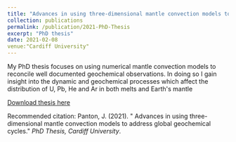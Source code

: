 ```yaml
---
title: "Advances in using three-dimensional mantle convection models to address global geochemical cycles"
collection: publications
permalink: /publication/2021-PhD-Thesis
excerpt: "PhD thesis"
date: 2021-02-08
venue:"Cardiff University"
---
```

My PhD thesis focuses on using numerical mantle convection models to reconcile well documented geochemical observations.
In doing so I gain insight into the dynamic and geochemical processes which affect the distribution of U, Pb, He and Ar in both melts and Earth's mantle

[Download thesis here](http://orca.cf.ac.uk/138329/)

Recommended citation: Panton, J. (2021). &quot; Advances in using three-dimensional mantle convection models to address global geochemical cycles.&quot; <i>PhD Thesis, Cardiff University</i>. 

